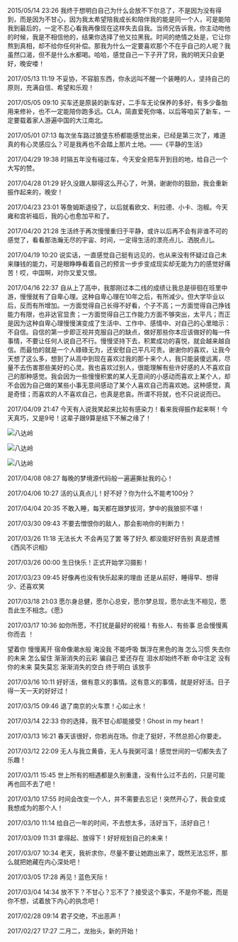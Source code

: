 
2015/05/14 23:26 我终于想明白自己为什么会放不下尔总了，不是因为没有得到，而是因为不甘心，因为我太希望陪我成长和陪伴我的能是同一个人，可是能陪我到最后的，一定不忍心看我再像现在这样失去自我。当师兄告诉我，你主动吻他的时候，我是不相信他的，结果你选择了他又拉黑我。时间的绝情之处是，它让你熬到真相，却不给你任何补偿。那我为什么一定要喜欢那个不在乎自己的人呢？我虽然口渴，但不是什么水都喝。哈哈，感觉自己一下子开了窍，我的明天只会更好，晚安喽！

2017/05/13 11:19 不妥协，不容脏东西，你永远叫不醒一个装睡的人，坚持自己的原则，充满自信、希望和乐观！

2017/05/05 09:10 买车还是原装的新车好，二手车无论保养的多好，有多少备胎用来修补，也不一定能陪你跑多远。CLA，简直爱死你咯，以后等咱买了新车，一定要载着家人游遍中国的大江南北。

2017/05/01 07:13 每次坐车路过狼垡东桥都能感觉出来，已经是第三次了，难道真的有心灵感应么？可是我再也不会踏上那片土地。——《平静的生活》

2017/04/29 19:38 时隔五年没有碰过车，今天安全把车开到目的地，给自己一个大写的赞。

2017/04/28 01:29 好久没跟人聊得这么开心了，叶漪，谢谢你的鼓励，我会重新振作起来的，晚安！

2017/04/23 23:01 等詹姆斯退役了，以后就看欧文、利拉德、小卡、泡椒。今天雍和宫祈福后，我的心也愈加平和了。

2017/04/20 21:28 生活终于再次慢慢重归于平静，或许以后再不会有非谁不可的感觉了，看看那浩瀚无尽的宇宙、时间，一定得生活的漂亮点儿、洒脱点儿。

2017/04/19 10:20 说实话，一直感觉自己挺有远见的，也从来没有怀疑过自己未来赚钱的能力，可是眼睁睁看着自己的预言一步步变成现实却无能为力的感觉好痛苦！哎，中国啊，对你又爱又恨。

2017/04/16 22:37 自从上了高中，我那刚过本二线的成绩让我总是徘徊在班里中游，慢慢就有了自卑心理。这种自卑心理在10年之后，有所减少。但大学毕业以后，反而有所增加。一方面觉得自己长得不好看，个子不高；一方面觉得自己挣钱能力有限，也非达官显贵；一方面觉得自己工作能力方面不够突出，太平凡；而正是因为这种自卑心理慢慢演变成了生活中、工作中、感情中、对自己的心里暗示：不自信。自信的第一步即正视并克服自己的缺点，做好那些你本应该做好的每一件事情，不要让任何人说自己不行。慢慢坚持下去，积累成功的喜悦，就会越来越自信。而最怕的就是一个人碌碌无为，还安慰自己平凡可贵。谢谢你的喜欢，让我今天想了这么多，想到了从高中到现在喜欢过我的那十来个人，我只能装傻远离，尽量不去伤害那些美好的心灵。我也喜欢过别人，很能理解有些许好感的人不喜欢自己的那种感觉。我会因为一些慢慢积累的某人无意间的小感动而喜欢上某个人，却不会因为自己做的某些小事无意间感动了某个人喜欢自己而喜欢她。这种感觉，真是奇怪；而喜欢的人不喜欢自己，也真是悲哀。所谓不将就，也不只说说而已。

2017/04/09 21:47 今天有人说我笑起来比较有感染力！看来我得振作起来啊！今天真巧，又是9号！这辈子跟9算是结下不解之缘了！

![八达岭](https://wangyuchao.oss-cn-beijing.aliyuncs.com/blog/life/summary-2017/ba-da-ling-0.jpeg)

![八达岭](https://wangyuchao.oss-cn-beijing.aliyuncs.com/blog/life/summary-2017/ba-da-ling-1.jpeg)

![八达岭](https://wangyuchao.oss-cn-beijing.aliyuncs.com/blog/life/summary-2017/ba-da-ling-2.jpeg)

2017/04/08 08:27 每晚的梦境源代码般一遍遍撕扯我的心！ 

2017/04/06 10:27 活的认真点儿！好不好？你为什么不能考100分？

2017/04/04 20:35 不敢入睡，每天都在跟梦拔河，梦中的我狼狈不堪！

2017/03/30 09:43 不要去憎恨你的敌人，那会影响你的判断力！

2017/03/26 11:18 无法长大 不会再见了罢 等了好久 都没能好好告别 真是遗憾《西风不识相》

2017/03/26 00:00 生日快乐！正式开始学习摄影！

2017/03/23 09:45 好像再也没有快乐起来的理由 还是从前好，睡得早、想得少、还喜欢笑

2017/03/18 21:03 愿尓身总健，愿尔心总安，愿尔梦总现，愿尔此生不相见，愿吾此生不相念。《愿》

2017/03/17 10:36 如你所愿，不打扰是最好的祝福！有些人、有些事 总会慢慢离你而去 ！

望着你 慢慢离开 宿命像潮水般
淹没我 不能呼吸 飘浮在黑色的海
怎么习惯 失去你的未来
怎么留住 渐渐消失的云彩
骗自己 爱还存在 泪水却始终不断
命中注定 没有你的未来
莫失莫忘 渐渐消失的空白
终于明白 该放手

2017/03/16 10:11 好好活，做有意义的事情。这有意义的事情，就是好好活。日子得一天一天的好好过！

2017/03/15 09:46 退了南京的火车票！心如止水！

2017/03/14 22:33 你的选择，我不甘心却能接受！Ghost in my heart！

2017/03/13 16:21 春天该很好，你若尚在场。你走了挺好，不然总担心你要走。

2017/03/12 22:09 无人与我立黄昏，无人与我粥可温！感觉世间的一切都失去了乐趣！

2017/03/11 15:45 世上所有的相遇都是久别重逢，没有什么过不去的，只是可能再也回不去了吧！

2017/03/10 17:55 时间会改变一个人，并不需要去忘记！突然开心了，我会变成我想成为的那个人！

2017/03/10 11:14 给自己一年的时间，不去想太多，活好当下，活好自己！

2017/03/09 11:31 拿得起、放得下！好好规划自己的未来！

2017/03/07 10:34 老天，我祈求你，尽量不要让她跑出来了，既然无法忘怀，那么就把她藏在内心深处吧！

2017/03/05 17:28 再见！蓝色天际！

2017/03/04 14:34 放不下？不甘心？忘不了？接受这个事实，不是你不能，而是你不想，试着放下内心的执念吧！

2017/02/28 09:14 君子交绝，不出恶声！

2017/02/27 17:27 二月二，龙抬头，新的开始！